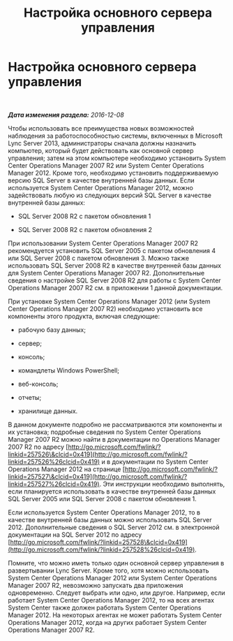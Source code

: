 ﻿---
title: Настройка основного сервера управления
TOCTitle: Настройка основного сервера управления
ms:assetid: 44e2e9a8-c130-4c66-9871-80b1ff11b27c
ms:mtpsurl: https://technet.microsoft.com/ru-ru/library/JJ204844(v=OCS.15)
ms:contentKeyID: 49309616
ms.date: 12/10/2016
mtps_version: v=OCS.15
ms.translationtype: HT
---

# Настройка основного сервера управления

 

_**Дата изменения раздела:** 2016-12-08_

Чтобы использовать все преимущества новых возможностей наблюдения за работоспособностью системы, включенных в Microsoft Lync Server 2013, администраторы сначала должны назначить компьютер, который будет действовать как основной сервер управления; затем на этом компьютере необходимо установить System Center Operations Manager 2007 R2 или System Center Operations Manager 2012. Кроме того, необходимо установить поддерживаемую версию SQL Server в качестве внутренней базы данных. Если используется System Center Operations Manager 2012, можно задействовать любую из следующих версий SQL Server в качестве внутренней базы данных:

  - SQL Server 2008 R2 с пакетом обновления 1

  - SQL Server 2008 R2 с пакетом обновления 2

При использовании System Center Operations Manager 2007 R2 рекомендуется установить SQL Server 2005 с пакетом обновления 4 или SQL Server 2008 с пакетом обновления 3. Можно также использовать SQL Server 2008 R2 в качестве внутренней базы данных для System Center Operations Manager 2007 R2. Дополнительные сведения о настройке SQL Server 2008 R2 для работы с System Center Operations Manager 2007 R2 см. в приложении 1 данной документации.

При установке System Center Operations Manager 2012 (или System Center Operations Manager 2007 R2) необходимо установить все компоненты этого продукта, включая следующие:

  - рабочую базу данных;

  - сервер;

  - консоль;

  - командлеты Windows PowerShell;

  - веб\-консоль;

  - отчеты;

  - хранилище данных.

В данном документе подробно не рассматриваются эти компоненты и их установка; подробные сведения по System Center Operations Manager 2007 R2 можно найти в документации по Operations Manager 2007 R2 по адресу [http://go.microsoft.com/fwlink/?linkid=257526\&clcid=0x419](http://go.microsoft.com/fwlink/?linkid=257526%26clcid=0x419) и в документации по System Center Operations Manager 2012 на странице [http://go.microsoft.com/fwlink/?linkid=257527\&clcid=0x419](http://go.microsoft.com/fwlink/?linkid=257527%26clcid=0x419). Эти инструкции необходимо выполнять, если планируется использовать в качестве внутренней базы данных SQL Server 2005 или SQL Server 2008 с пакетом обновления 1.

Если используется System Center Operations Manager 2012, то в качестве внутренней базы данных можно использовать SQL Server 2012. Дополнительные сведения о SQL Server 2012 см. в электронной документации на SQL Server 2012 по адресу [http://go.microsoft.com/fwlink/?linkid=257528\&clcid=0x419](http://go.microsoft.com/fwlink/?linkid=257528%26clcid=0x419).

Помните, что можно иметь только один основной сервер управления в развертывании Lync Server. Кроме того, хотя можно использовать System Center Operations Manager 2012 или System Center Operations Manager 2007 R2, невозможно запускать два приложения одновременно. Следует выбрать или одно, или другое. Например, если работает System Center Operations Manager 2012, то на всех агентах System Center также должен работать System Center Operations Manager 2012. На некоторых агентах не может работать System Center Operations Manager 2012, когда на других работает System Center Operations Manager 2007 R2.

